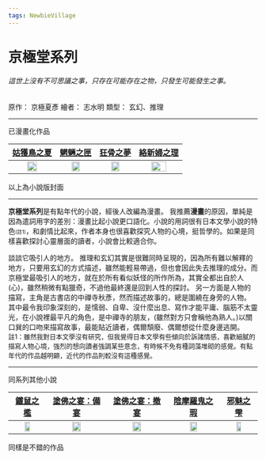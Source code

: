 ```yaml
---
tags: NewbieVillage
---
```

# 京極堂系列
###### 這世上沒有不可思議之事，只存在可能存在之物，只發生可能發生之事。
原作： 京極夏彥
繪者： 志水明
類型： 玄幻、推理

---

已漫畫化作品

| [姑獲鳥之夏](https://www.books.com.tw/products/0010367090?loc=P_asb_002) | [魍魎之匣](https://www.books.com.tw/products/0010377503?loc=P_asb_005) | [狂骨之夢](https://www.books.com.tw/products/0010391977?loc=P_asb_005) | [絡新婦之理](https://www.books.com.tw/products/0010424844?loc=P_asb_006) |
| :--------: | :--------: | :--------: | :--------: |
| <img src = "https://i.imgur.com/eEodlql.jpg" height = "50%" width = "auto">|<img src="https://i.imgur.com/PyYzIlk.jpg" height = "50%" width = "auto">| <img src = "https://i.imgur.com/zfiPa91.jpg" height = "50%" width = "auto">| <img src = "https://i.imgur.com/cDwNrf1.jpg" height = "62%" width = "auto">

以上為小說版封面

---

**京極堂系列**是有點年代的小說，經後人改編為漫畫。
我推薦**漫畫**的原因，單純是因為遣詞用字的差別：漫畫比起小說更口語化。小說的用詞很有日本文學小說的特色<font size="1px">(註1)</font>，和劇情比起來，作者本身也很喜歡探究人物的心境，挺哲學的。如果是同樣喜歡探討心靈層面的讀者，小說會比較適合你。

談談它吸引人的地方。
推理和玄幻其實是很難同時呈現的，因為所有難以解釋的地方，只要用玄幻的方式描述，雖然能輕易帶過，但也會因此失去推理的成分。而京極堂最吸引人的地方，就在於所有看似妖怪的所作所為，其實全都出自於人(心)，雖然稍微有點獵奇，不過他最終還是回到人性的探討。
另一方面是人物的描寫，主角是古書店的中禪寺秋彥，然而描述故事的，總是圍繞在身旁的人物。
其中最令我印象深刻的，是懦弱、自卑、沒什麼出息、寫作才能平庸、腦筋不太靈光，在小說裡最平凡的角色，是中禪寺的朋友，(雖然對方只會稱他為熟人。)以關口巽的口吻來描寫故事，最能貼近讀者，偶爾頹廢、偶爾想從什麼身邊逃開。
<br><font size="2px">註1：雖然我對日本文學沒有研究，但我覺得日本文學有些傾向於訴諸情感，喜歡細膩的描寫人物心境，強烈的想向讀者強調某些意念，有時候不免有種詞藻堆砌的感覺。有點年代的作品越明顯，近代的作品則較沒有這種感覺。</font>

---

同系列其他小說

| [鐵鼠之檻](https://www.books.com.tw/products/0010408516?loc=P_asb_004) | [塗佛之宴：備宴](https://www.books.com.tw/products/0010457529?loc=P_asb_003) | [塗佛之宴：撤宴](https://www.books.com.tw/products/0010474121?loc=P_asb_002) | [陰摩羅鬼之瑕](https://www.books.com.tw/products/0010495487?loc=P_asb_007) | [邪魅之雫](https://www.books.com.tw/products/0010633292?loc=P_asb_002) |
| :--------: | :--------: | :--------: | :--------: | :--------: |
|<img src = "https://i.imgur.com/4wZZfCa.jpg" height = "41%" width = "auto">|<img src = "https://i.imgur.com/0t5okTz.jpg" height = "40%" width = "auto">|<img src = "https://i.imgur.com/GJRhRpy.jpg" height = "40%" width = "auto">|<img src = "https://i.imgur.com/cJq2HsQ.jpg" height = "40%" width = "auto">|<img src = "https://i.imgur.com/rrosElo.jpg" height = "40%" width = "auto">|

同樣是不錯的作品
